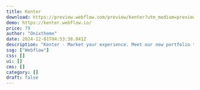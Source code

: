 ```yaml
---
title: Kenter
download: https://preview.webflow.com/preview/kenter?utm_medium=preview_link&utm_source=designer&utm_content=kenter&preview=1f0de567a85b407b28817f748edb309a&workflow=preview
demo: https://kenter.webflow.io/
price: 79
author: "Onixtheme"
date: 2024-12-01T04:53:38.841Z
description: "Kenter - Market your experience. Meet our new portfolio template, designed to boost your website's conversion rates and build trust among your clients. It's ideal for freelancers, digital marketers, or anyone looking to build a portfolio website."
ssg: ["Webflow"]
css: []
ui: []
cms: []
category: []
draft: false
---
```

